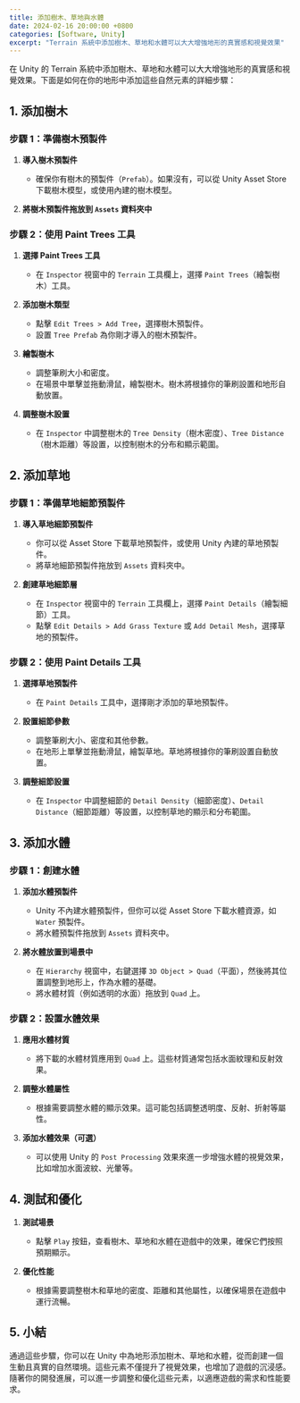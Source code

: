 ```yaml
---
title: 添加樹木、草地與水體
date: 2024-02-16 20:00:00 +0800
categories: [Software, Unity]
excerpt: "Terrain 系統中添加樹木、草地和水體可以大大增強地形的真實感和視覺效果"
---
```


在 Unity 的 Terrain 系統中添加樹木、草地和水體可以大大增強地形的真實感和視覺效果。下面是如何在你的地形中添加這些自然元素的詳細步驟：

## **1. 添加樹木**

### **步驟 1：準備樹木預製件**

1. **導入樹木預製件**
   - 確保你有樹木的預製件（`Prefab`）。如果沒有，可以從 Unity Asset Store 下載樹木模型，或使用內建的樹木模型。

2. **將樹木預製件拖放到 `Assets` 資料夾中**

### **步驟 2：使用 Paint Trees 工具**

1. **選擇 Paint Trees 工具**
   - 在 `Inspector` 視窗中的 `Terrain` 工具欄上，選擇 `Paint Trees`（繪製樹木）工具。

2. **添加樹木類型**
   - 點擊 `Edit Trees > Add Tree`，選擇樹木預製件。
   - 設置 `Tree Prefab` 為你剛才導入的樹木預製件。

3. **繪製樹木**
   - 調整筆刷大小和密度。
   - 在場景中單擊並拖動滑鼠，繪製樹木。樹木將根據你的筆刷設置和地形自動放置。

4. **調整樹木設置**
   - 在 `Inspector` 中調整樹木的 `Tree Density`（樹木密度）、`Tree Distance`（樹木距離）等設置，以控制樹木的分布和顯示範圍。

## **2. 添加草地**

### **步驟 1：準備草地細節預製件**

1. **導入草地細節預製件**
   - 你可以從 Asset Store 下載草地預製件，或使用 Unity 內建的草地預製件。
   - 將草地細節預製件拖放到 `Assets` 資料夾中。

2. **創建草地細節層**
   - 在 `Inspector` 視窗中的 `Terrain` 工具欄上，選擇 `Paint Details`（繪製細節）工具。
   - 點擊 `Edit Details > Add Grass Texture` 或 `Add Detail Mesh`，選擇草地的預製件。

### **步驟 2：使用 Paint Details 工具**

1. **選擇草地預製件**
   - 在 `Paint Details` 工具中，選擇剛才添加的草地預製件。

2. **設置細節參數**
   - 調整筆刷大小、密度和其他參數。
   - 在地形上單擊並拖動滑鼠，繪製草地。草地將根據你的筆刷設置自動放置。

3. **調整細節設置**
   - 在 `Inspector` 中調整細節的 `Detail Density`（細節密度）、`Detail Distance`（細節距離）等設置，以控制草地的顯示和分布範圍。

## **3. 添加水體**

### **步驟 1：創建水體**

1. **添加水體預製件**
   - Unity 不內建水體預製件，但你可以從 Asset Store 下載水體資源，如 `Water` 預製件。
   - 將水體預製件拖放到 `Assets` 資料夾中。

2. **將水體放置到場景中**
   - 在 `Hierarchy` 視窗中，右鍵選擇 `3D Object > Quad`（平面），然後將其位置調整到地形上，作為水體的基礎。
   - 將水體材質（例如透明的水面）拖放到 `Quad` 上。

### **步驟 2：設置水體效果**

1. **應用水體材質**
   - 將下載的水體材質應用到 `Quad` 上。這些材質通常包括水面紋理和反射效果。

2. **調整水體屬性**
   - 根據需要調整水體的顯示效果。這可能包括調整透明度、反射、折射等屬性。

3. **添加水體效果（可選）**
   - 可以使用 Unity 的 `Post Processing` 效果來進一步增強水體的視覺效果，比如增加水面波紋、光暈等。

## **4. 測試和優化**

1. **測試場景**
   - 點擊 `Play` 按鈕，查看樹木、草地和水體在遊戲中的效果，確保它們按照預期顯示。

2. **優化性能**
   - 根據需要調整樹木和草地的密度、距離和其他屬性，以確保場景在遊戲中運行流暢。

## **5. 小結**

通過這些步驟，你可以在 Unity 中為地形添加樹木、草地和水體，從而創建一個生動且真實的自然環境。這些元素不僅提升了視覺效果，也增加了遊戲的沉浸感。隨著你的開發進展，可以進一步調整和優化這些元素，以適應遊戲的需求和性能要求。
